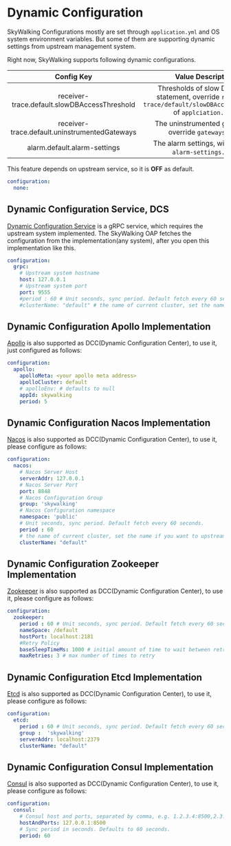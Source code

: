 # Dynamic Configuration
SkyWalking Configurations mostly are set through `application.yml` and OS system environment variables.
But some of them are supporting dynamic settings from upstream management system.

Right now, SkyWalking supports following dynamic configurations.

| Config Key | Value Description | Value Format Example |
|:----:|:----:|:----:|
|receiver-trace.default.slowDBAccessThreshold| Thresholds of slow Database statement, override `receiver-trace/default/slowDBAccessThreshold` of `applciation.yml`. | default:200,mongodb:50|
|receiver-trace.default.uninstrumentedGateways| The uninstrumented gateways, override `gateways.yml`. | same as [`gateways.yml`](uninstrumented-gateways.md#configuration-format) |
|alarm.default.alarm-settings| The alarm settings, will override `alarm-settings.yml`. | same as [`alarm-settings.yml`](backend-alarm.md) |


This feature depends on upstream service, so it is **OFF** as default.
```yaml
configuration:
  none:
```

## Dynamic Configuration Service, DCS
[Dynamic Configuration Service](../../../../oap-server/server-configuration/grpc-configuration-sync/src/main/proto/configuration-service.proto) 
is a gRPC service, which requires the upstream system implemented.
The SkyWalking OAP fetches the configuration from the implementation(any system), after you open this implementation like this.

```yaml
configuration:
  grpc:
    # Upstream system hostname
    host: 127.0.0.1
    # Upstream system port
    port: 9555
    #period : 60 # Unit seconds, sync period. Default fetch every 60 seconds.
    #clusterName: "default" # the name of current cluster, set the name if you want to upstream system known.  
```

## Dynamic Configuration Apollo Implementation

[Apollo](https://github.com/ctripcorp/apollo/) is also supported as DCC(Dynamic Configuration Center), to use it, just configured as follows:

```yaml
configuration:
  apollo:
    apolloMeta: <your apollo meta address>
    apolloCluster: default
    # apolloEnv: # defaults to null
    appId: skywalking
    period: 5
```

## Dynamic Configuration Nacos Implementation

[Nacos](https://github.com/alibaba/nacos) is also supported as DCC(Dynamic Configuration Center), to use it, please configure as follows:

```yaml
configuration:
  nacos:
    # Nacos Server Host
    serverAddr: 127.0.0.1
    # Nacos Server Port
    port: 8848
    # Nacos Configuration Group
    group: 'skywalking'
    # Nacos Configuration namespace
    namespace: 'public'
    # Unit seconds, sync period. Default fetch every 60 seconds.
    period : 60
    # the name of current cluster, set the name if you want to upstream system known.
    clusterName: "default"
```


## Dynamic Configuration Zookeeper Implementation

[Zookeeper](https://github.com/apache/zookeeper) is also supported as DCC(Dynamic Configuration Center), to use it, please configure as follows:

```yaml
configuration:
  zookeeper:
    period : 60 # Unit seconds, sync period. Default fetch every 60 seconds.
    nameSpace: /default
    hostPort: localhost:2181
    #Retry Policy
    baseSleepTimeMs: 1000 # initial amount of time to wait between retries
    maxRetries: 3 # max number of times to retry
```

## Dynamic Configuration Etcd Implementation

[Etcd](https://github.com/etcd-io/etcd) is also supported as DCC(Dynamic Configuration Center), to use it, please configure as follows:

```yaml
configuration:
  etcd:
    period : 60 # Unit seconds, sync period. Default fetch every 60 seconds.
    group :  'skywalking'
    serverAddr: localhost:2379
    clusterName: "default"
```

## Dynamic Configuration Consul Implementation

[Consul](https://github.com/rickfast/consul-client) is also supported as DCC(Dynamic Configuration Center), to use it, please configure as follows:

```yaml
configuration:
  consul:
    # Consul host and ports, separated by comma, e.g. 1.2.3.4:8500,2.3.4.5:8500
    hostAndPorts: 127.0.0.1:8500
    # Sync period in seconds. Defaults to 60 seconds.
    period: 60
```



